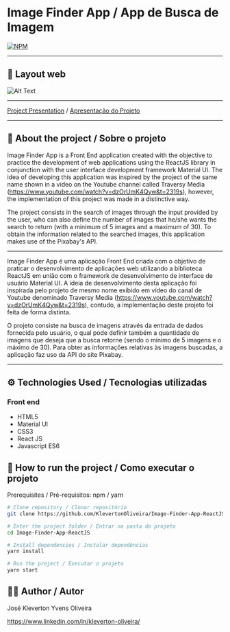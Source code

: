 # Image Finder App / App de Busca de Imagem
[![NPM](https://img.shields.io/npm/l/react)](https://github.com/KlevertonOliveira/Image-Finder-App-ReactJS/blob/master/LICENSE)

---

## :art: Layout web
![Alt Text](assets/image-finder.gif)



---

[Project Presentation](https://klevoliveira-imagefinderapp.netlify.app) /
[Apresentação do Projeto](https://klevoliveira-imagefinderapp.netlify.app)

---

## :mag_right: About the project / Sobre o projeto

Image Finder App is a Front End application created with the objective to practice the development of web applications using the ReactJS library in conjunction with the user interface development framework Material UI. The idea of developing this application was inspired by the project of the same name shown in a video on the Youtube channel called Traversy Media (https://www.youtube.com/watch?v=dzOrUmK4Qyw&t=2319s), however, the implementation of this project was made in a distinctive way.

The project consists in the search of images through the input provided by the user, who can also define the number of images that he/she wants the search to return (with a minimum of 5 images and a maximum of 30). To obtain the information related to the searched images, this application makes use of the Pixabay's API.

---

Image Finder App é uma aplicação Front End criada com o objetivo de praticar o desenvolvimento de aplicações web utilizando a biblioteca ReactJS em união com o framework de desenvolvimento de interface de usuário Material UI. A ideia de desenvolvimento desta aplicação foi inspirada pelo projeto de mesmo nome exibido em vídeo do canal de Youtube denominado Traversy Media (https://www.youtube.com/watch?v=dzOrUmK4Qyw&t=2319s), contudo, a implementação deste projeto foi feita de forma distinta.

O projeto consiste na busca de imagens através da entrada de dados fornecida pelo usuário, o qual pode definir também a quantidade de imagens que deseja que a busca retorne (sendo o mínimo de 5 imagens e o máximo de 30). Para obter as informações relativas às imagens buscadas, a aplicação faz uso da API do site Pixabay.

---

## :gear: Technologies Used / Tecnologias utilizadas

### Front end
- HTML5
- Material UI
- CSS3
- React JS
- Javascript ES6

## :file_folder: How to run the project / Como executar o projeto

Prerequisites / Pré-requisitos: npm / yarn

```bash
# Clone repository / Clonar repositório
git clone https://github.com/KlevertonOliveira/Image-Finder-App-ReactJS.git

# Enter the project folder / Entrar na pasta do projeto
cd Image-Finder-App-ReactJS

# Install dependencies / Instalar dependências
yarn install

# Run the project / Executar o projeto
yarn start
```

## :raising_hand_man: Author / Autor

José Kleverton Yvens Oliveira

https://www.linkedin.com/in/kleverton-oliveira/

